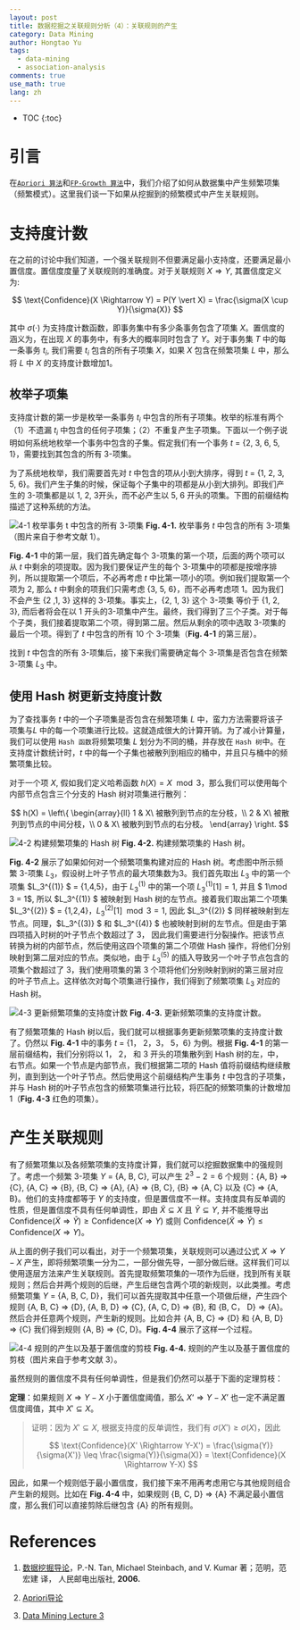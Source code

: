 ```yaml
---
layout: post
title: 数据挖掘之关联规则分析（4）：关联规则的产生
category: Data Mining 
author: Hongtao Yu
tags: 
  - data-mining 
  - association-analysis
comments: true
use_math: true
lang: zh
---
```


- TOC
{:toc}



# 引言

在[`Apriori 算法`](http://localhost:4000/data%20mining/2017/12/18/Association-Rule-2/)和[`FP-Growth 算法`](http://localhost:4000/data%20mining/2017/12/24/Association-Rule-3/)中，我们介绍了如何从数据集中产生频繁项集（频繁模式）。这里我们谈一下如果从挖掘到的频繁模式中产生关联规则。

# 支持度计数

在之前的讨论中我们知道，一个强关联规则不但要满足最小支持度，还要满足最小置信度。置信度度量了关联规则的准确度。对于关联规则 $X \Rightarrow Y$, 其置信度定义为:

$$
\text{Confidence}(X \Rightarrow Y) = P(Y \vert X) = \frac{\sigma(X \cup Y)}{\sigma(X)}
$$

其中 $\sigma(\cdot)$ 为支持度计数函数，即事务集中有多少条事务包含了项集 $X$。置信度的涵义为，在出现 $X$ 的事务中，有多大的概率同时包含了 $Y$。对于事务集 $T$ 中的每一条事务 $t_i$, 我们需要 $t_i$ 包含的所有子项集 $X$，如果 $X$ 包含在频繁项集 $L$ 中，那么将 $L$ 中 $X$ 的支持度计数增加1。

## 枚举子项集

支持度计数的第一步是枚举一条事务 $t_i$ 中包含的所有子项集。枚举的标准有两个（1）不遗漏 $t_i$ 中包含的任何子项集；（2）不重复产生子项集。下面以一个例子说明如何系统地枚举一个事务中包含的子集。假定我们有一个事务 $t$ = {2, 3, 6, 5, 1}，需要找到其包含的所有 3-项集。



为了系统地枚举，我们需要首先对 $t$ 中包含的项从小到大排序，得到 $t$ = {1, 2, 3, 5, 6}。我们产生子集的时候，保证每个子集中的项都是从小到大排列。即我们产生的 3-项集都是以 1, 2, 3开头，而不必产生以 5, 6 开头的项集。下图的前缀结构描述了这种系统的方法。

![4-1 枚举事务 $t$ 中包含的所有 3-项集](/assets/blog-images/Association-Rule-4.1.png)
**Fig. 4-1.** 枚举事务 $t$ 中包含的所有 3-项集（图片来自于参考文献 1）。

**Fig. 4-1** 中的第一层，我们首先确定每个 3-项集的第一个项，后面的两个项可以从 $t$ 中剩余的项提取。因为我们要保证产生的每个 3-项集中的项都是按增序排列，所以提取第一个项后，不必再考虑 $t$ 中比第一项小的项。例如我们提取第一个项为 2, 那么 $t$ 中剩余的项我们只需考虑 {3, 5, 6}，而不必再考虑项 1。因为我们不会产生 {2 ,1, 3} 这样的 3-项集。事实上，{2, 1, 3} 这个 3-项集 等价于 {1, 2, 3}, 而后者将会在以 1 开头的3-项集中产生。最终，我们得到了三个子类。对于每个子类，我们接着提取第二个项，得到第二层。然后从剩余的项中选取 3-项集的最后一个项。得到了 $t$ 中包含的所有 10 个 3-项集（**Fig. 4-1** 的第三层）。

找到 $t$ 中包含的所有 3-项集后，接下来我们需要确定每个 3-项集是否包含在频繁 3-项集 $L_3$ 中。

## 使用 Hash 树更新支持度计数

为了查找事务 $t$ 中的一个子项集是否包含在频繁项集 $L$ 中，蛮力方法需要将该子项集与$L$ 中的每一个项集进行比较。这就造成很大的计算开销。为了减小计算量，我们可以使用 `Hash 函数`将频繁项集 $L$ 划分为不同的桶，并存放在 `Hash 树`中。在支持度计数统计时，$t$ 中的每一个子集也被散列到相应的桶中，并且只与桶中的频繁项集比较。


对于一个项 $X$, 假如我们定义哈希函数 $h(X) = X \mod 3$，那么我们可以使用每个内部节点包含三个分支的 Hash 树对项集进行散列：

$$
h(X) = \left\{
  \begin{array}{ll}
    1       & X\ 被散列到节点的左分枝，\\ 
    2       & X\ 被散列到节点的中间分枝，\\
    0       & X\ 被散列到节点的右分枝。
  \end{array}
\right.
$$

![4-2 构建频繁项集的 Hash 树](/assets/blog-images/Association-Rule-4.2.png)
**Fig. 4-2.** 构建频繁项集的 Hash 树。

**Fig. 4-2** 展示了如果如何对一个频繁项集构建对应的 Hash 树。考虑图中所示频繁  3-项集 $L_3$，假设树上叶子节点的最大项集数为3。我们首先取出 $L_3$ 中的第一个项集 $L_3^{(1)} $ = {1,4,5}，由于 $L_3^{(1)}$ 中的第一个项 $L_3^{(1)}[1] = 1$, 并且 $ 1\mod 3 = 1$, 所以 $L_3^{(1)} $ 被映射到 Hash 树的左节点。接着我们取出第二个项集 $L_3^{(2)} $ = {1,2,4}，$L_3^{(2)}[1] \mod 3 = 1$, 因此 $L_3^{(2)} $ 同样被映射到左节点。同理，$L_3^{(3)} $ 和 $L_3^{(4)} $ 也被映射到树的左节点。但是由于第四项插入时树的叶子节点个数超过了 3， 因此我们需要进行分裂操作。把该节点转换为树的内部节点，然后使用这四个项集的第二个项做 Hash 操作，将他们分别映射到第二层对应的节点。类似地，由于 $L_3^{(5)}$ 的插入导致另一个叶子节点包含的项集个数超过了 3，我们使用项集的第 3 个项将他们分别映射到树的第三层对应的叶子节点上。这样依次对每个项集进行操作，我们得到了频繁项集 $L_3$ 对应的 Hash 树。


![4-3 更新频繁项集的支持度计数](/assets/blog-images/Association-Rule-4.3.png)
**Fig. 4-3.** 更新频繁项集的支持度计数。

有了频繁项集的 Hash 树以后，我们就可以根据事务更新频繁项集的支持度计数了。仍然以 **Fig. 4-1** 中的事务 $t$ = {1， 2，3， 5，6} 为例。根据 **Fig. 4-1** 的第一层前缀结构，我们分别将以 1， 2， 和 3 开头的项集散列到 Hash 树的左，中，右节点。如果一个节点是内部节点，我们根据第二项的 Hash 值将前缀结构继续散列，直到到达一个叶子节点。然后使用这个前缀结构产生事务 $t$ 中包含的子项集，并与 Hash 树的叶子节点包含的频繁项集进行比较，将匹配的频繁项集的计数增加 1（**Fig. 4-3** 红色的项集）。


# 产生关联规则

有了频繁项集以及各频繁项集的支持度计算，我们就可以挖掘数据集中的强规则了。考虑一个频繁 3-项集 $Y$ = {A, B, C}, 可以产生 $2^3 - 2 = 6$ 个规则：{A, B} $\Rightarrow$ {C}, {A, C} $\Rightarrow$ {B}, {B, C} $\Rightarrow$ {A}, {A} $\Rightarrow$ {B, C}, {B} $\Rightarrow$ {A, C} 以及 {C} $\Rightarrow$ {A, B}。他们的支持度都等于 $Y$ 的支持度，但是置信度不一样。支持度具有反单调的性质，但是置信度不具有任何单调性，即由 $\widetilde{X} \subseteq X$ 且 $\widetilde{Y} \subseteq Y$, 并不能推导出 $\text{Confidence} (\widetilde{X} \Rightarrow \widetilde{Y}) \geq \text{Confidence} (X \Rightarrow Y)$ 或则 $\text{Confidence} (\widetilde{X} \Rightarrow \widetilde{Y}) \leq \text{Confidence} (X \Rightarrow Y)$。

从上面的例子我们可以看出，对于一个频繁项集，关联规则可以通过公式 $X \Rightarrow Y-X$ 产生，即将频繁项集一分为二，一部分做先导，一部分做后继。这样我们可以使用逐层方法来产生关联规则。首先提取频繁项集的一项作为后继，找到所有关联规则；然后合并两个规则的后继，产生后继包含两个项的新规则，以此类推。考虑频繁项集 $Y$ = {A, B, C, D}，我们可以首先提取其中任意一个项做后继，产生四个规则 {A, B, C} $\Rightarrow$ {D}, {A, B, D} $\Rightarrow$ {C}, {A, C, D} $\Rightarrow$ {B}, 和 {B, C， D} $\Rightarrow$ {A}。然后合并任意两个规则，产生新的规则。比如合并 {A, B, C} $\Rightarrow$ {D} 和 {A, B, D} $\Rightarrow$ {C} 我们得到规则 {A, B} $\Rightarrow$ {C, D}。**Fig. 4-4** 展示了这样一个过程。

![4-4 规则的产生以及基于置信度的剪枝](/assets/blog-images/Association-Rule-4.4.png)
**Fig. 4-4.** 规则的产生以及基于置信度的剪枝（图片来自于参考文献 3）。

虽然规则的置信度不具有任何单调性，但是我们仍然可以基于下面的定理剪枝：

**定理**：如果规则 $X \Rightarrow Y-X$ 小于置信度阈值，那么 $X‘ \Rightarrow Y-X’$ 也一定不满足置信度阈值，其中 $X' \subseteq X$。

> 证明：因为 $X' \subseteq X$, 根据支持度的反单调性，我们有 $\sigma(X') \geq \sigma(X)$，因此
> 
> $$
> \text{Confidence}(X' \Rightarrow Y-X') = \frac{\sigma(Y)}{\sigma(X')} \leq \frac{\sigma(Y)}{\sigma(X)} = \text{Confidence}(X \Rightarrow Y-X)
> $$

 因此，如果一个规则低于最小置信度，我们接下来不用再考虑用它与其他规则组合产生新的规则。比如在 **Fig. 4-4** 中，如果规则 {B, C, D} $\Rightarrow$ {A} 不满足最小置信度，那么我们可以直接剪除后继包含 {A} 的所有规则。

# References


1. [数据挖掘导论](https://book.douban.com/subject/5377669/)，P.-N. Tan, Michael Steinbach, and V. Kumar 著；范明，范宏建 译， 人民邮电出版社, **2006.**

2. [Apriori导论](http://www.voidcn.com/article/p-whbfxrod-vp.html)


3. [Data Mining Lecture 3](http://www.cs.uoi.gr/~tsap/teaching/2012f-cs059/material/datamining-lect3.pdf)






